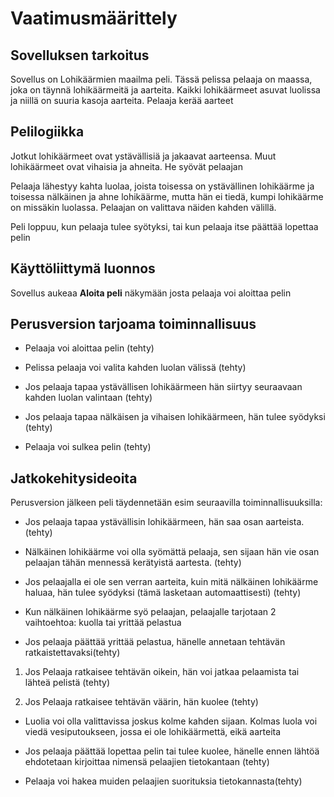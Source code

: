 # Vaatimusmäärittely

## Sovelluksen tarkoitus

Sovellus on Lohikäärmien maailma peli. Tässä pelissa pelaaja on maassa, joka on täynnä lohikäärmeitä ja aarteita. Kaikki lohikäärmeet asuvat luolissa ja niillä on suuria kasoja aarteita. Pelaaja kerää aarteet

## Pelilogiikka

Jotkut lohikäärmeet ovat ystävällisiä ja jakaavat aarteensa. Muut lohikäärmeet ovat vihaisia ja ahneita. He syövät pelaajan

Pelaaja lähestyy kahta luolaa, joista toisessa on ystävällinen lohikäärme ja toisessa nälkäinen ja ahne lohikäärme, mutta hän ei tiedä, kumpi lohikäärme on missäkin luolassa. Pelaajan on valittava näiden kahden välillä.

Peli loppuu, kun pelaaja tulee syötyksi, tai kun pelaaja itse päättää lopettaa pelin

## Käyttöliittymä luonnos

Sovellus aukeaa **Aloita peli** näkymään josta pelaaja voi aloittaa pelin

## Perusversion tarjoama toiminnallisuus

- Pelaaja voi aloittaa pelin (tehty)

- Pelissa pelaaja voi valita kahden luolan välissä (tehty)

- Jos pelaaja tapaa ystävällisen lohikäärmeen hän siirtyy seuraavaan kahden luolan valintaan (tehty)

- Jos pelaaja tapaa nälkäisen ja vihaisen lohikäärmeen, hän tulee syödyksi (tehty)

- Pelaaja voi sulkea pelin (tehty)

## Jatkokehitysideoita

Perusversion jälkeen peli täydennetään esim seuraavilla toiminnallisuuksilla:

- Jos pelaaja tapaa ystävällisin lohikäärmeen, hän saa osan aarteista. (tehty)

- Nälkäinen lohikäärme voi olla syömättä pelaaja, sen sijaan hän vie osan pelaajan tähän mennessä kerätyistä aartesta. (tehty)

- Jos pelaajalla ei ole sen verran aarteita, kuin mitä nälkäinen lohikäärme haluaa, hän tulee syödyksi (tämä lasketaan automaattisesti) (tehty)

- Kun nälkäinen lohikäärme syö pelaajan, pelaajalle tarjotaan 2 vaihtoehtoa: kuolla tai yrittää pelastua

- Jos pelaaja päättää yrittää pelastua, hänelle annetaan tehtävän ratkaistettavaksi(tehty)

1. Jos Pelaaja ratkaisee tehtävän oikein, hän voi jatkaa pelaamista tai lähteä pelistä (tehty)

2. Jos Pelaaja ratkaisee tehtävän väärin, hän kuolee (tehty)

- Luolia voi olla valittavissa joskus kolme kahden sijaan. Kolmas luola voi viedä vesiputoukseen, jossa ei ole lohikäärmettä, eikä aarteita

- Jos pelaaja päättää lopettaa pelin tai tulee kuolee, hänelle ennen lähtöä ehdotetaan kirjoittaa nimensä pelaajien tietokantaan (tehty)

- Pelaaja voi hakea muiden pelaajien suorituksia tietokannasta(tehty)
